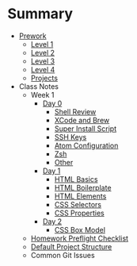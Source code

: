 # Summary

* [Prework](prework/index.md)
    - [Level 1](prework/level1.md)
    - [Level 2](prework/level2.md)
    - [Level 3](prework/level3.md)
    - [Level 4](prework/level4.md)
    - [Projects](prework/projects.md)
* Class Notes
    - Week 1
        + [Day 0](week-1/day-0/index.md)
            * [Shell Review](week-1/day-0/shell.md)
            * [XCode and Brew](week-1/day-0/xcode.md)
            * [Super Install Script](week-1/day-0/super-installer.md)
            * [SSH Keys](week-1/day-0/ssh.md)
            * [Atom Configuration](week-1/day-0/atom.md)
            * [Zsh](week-1/day-0/zsh.md)
            * [Other](week-1/day-0/other.md)
        + [Day 1](week-1/day-1/index.md)
            * [HTML Basics](week-1/day-1/html.md)
            * [HTML Boilerplate](week-1/day-1/boilerplate.md)
            * [HTML Elements](week-1/day-1/elements.md)
            * [CSS Selectors](week-1/day-1/selectors.md)
            * [CSS Properties](week-1/day-1/properties.md)
        + [Day 2](week-1/day-2/index.md)
            * [CSS Box Model](week-1/day-2/box-model.md)
    - [Homework Preflight Checklist](resources/homework-startup-guide.md)
    - [Default Project Structure](resources/project-structure.md)
    - Common Git Issues
